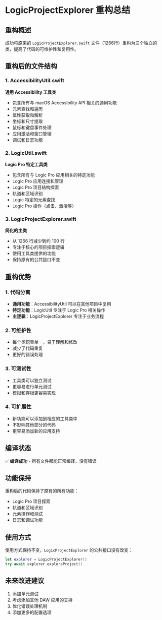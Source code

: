 # LogicProjectExplorer 重构总结

## 重构概述

成功将原来的 `LogicProjectExplorer.swift` 文件（1266行）重构为三个独立的类，提高了代码的可维护性和复用性。

## 重构后的文件结构

### 1. AccessibilityUtil.swift
**通用 Accessibility 工具类**
- 包含所有与 macOS Accessibility API 相关的通用功能
- 元素查找和遍历
- 属性获取和解析
- 坐标和尺寸提取
- 鼠标和键盘事件处理
- 应用激活和窗口管理
- 调试和日志功能

### 2. LogicUtil.swift
**Logic Pro 特定工具类**
- 包含所有与 Logic Pro 应用相关的特定功能
- Logic Pro 应用连接和管理
- Logic Pro 项目结构探索
- 轨道和区域识别
- Logic 特定的元素查找
- Logic Pro 操作（点击、激活等）

### 3. LogicProjectExplorer.swift
**简化的主类**
- 从 1266 行减少到约 100 行
- 专注于核心的项目探索逻辑
- 使用工具类提供的功能
- 保持原有的公共接口不变

## 重构优势

### 1. 代码分离
- **通用功能**：AccessibilityUtil 可以在其他项目中复用
- **特定功能**：LogicUtil 专注于 Logic Pro 相关操作
- **主逻辑**：LogicProjectExplorer 专注于业务流程

### 2. 可维护性
- 每个类职责单一，易于理解和修改
- 减少了代码重复
- 更好的错误处理

### 3. 可测试性
- 工具类可以独立测试
- 更容易进行单元测试
- 模拟和存根更容易实现

### 4. 可扩展性
- 新功能可以添加到相应的工具类中
- 不影响其他部分的代码
- 更容易添加新的应用支持

## 编译状态

✅ **编译成功** - 所有文件都能正常编译，没有错误

## 功能保持

重构后的代码保持了原有的所有功能：
- Logic Pro 项目探索
- 轨道和区域识别
- 元素操作和测试
- 日志和调试功能

## 使用方式

使用方式保持不变，`LogicProjectExplorer` 的公共接口没有改变：

```swift
let explorer = LogicProjectExplorer()
try await explorer.exploreProject()
```

## 未来改进建议

1. 添加单元测试
2. 考虑添加其他 DAW 应用的支持
3. 优化错误处理机制
4. 添加更多的配置选项
